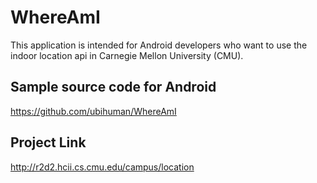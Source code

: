 # WhereAmI
This application is intended for Android developers who want to use the indoor location api in Carnegie Mellon University (CMU).

## Sample source code for Android
https://github.com/ubihuman/WhereAmI

## Project Link
http://r2d2.hcii.cs.cmu.edu/campus/location
